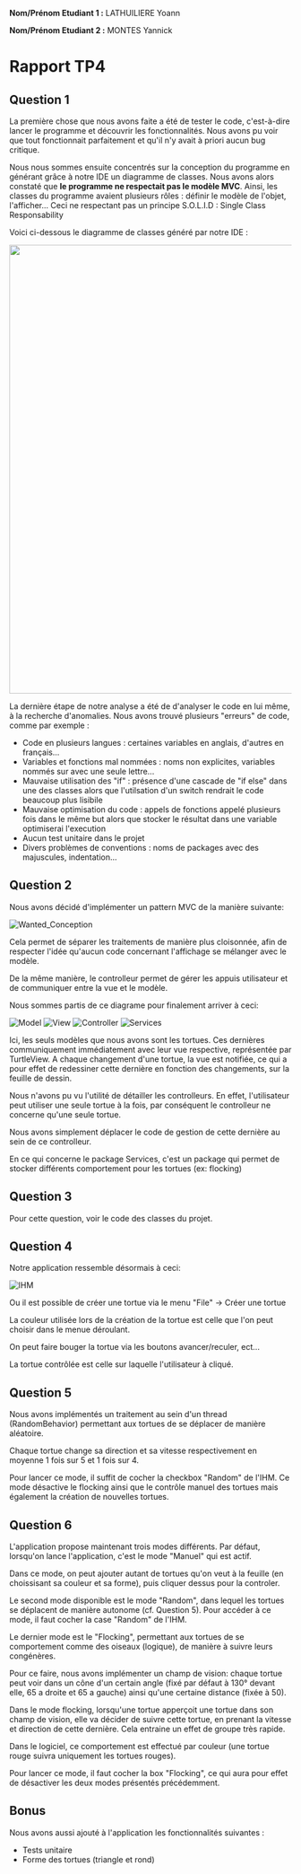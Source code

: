 **Nom/Prénom Etudiant 1 :** LATHUILIERE Yoann

**Nom/Prénom Etudiant 2 :** MONTES Yannick

# Rapport TP4

## Question 1
La première chose que nous avons faite a été de tester le code, c'est-à-dire lancer le programme et découvrir les fonctionnalités.
Nous avons pu voir que tout fonctionnait parfaitement et qu'il n'y avait à priori aucun bug critique.

Nous nous sommes ensuite concentrés sur la conception du programme en générant grâce à notre IDE un diagramme de classes.
Nous avons alors constaté que **le programme ne respectait pas le modèle MVC**. Ainsi, les classes du programme avaient plusieurs rôles : définir le modèle de l'objet, l'afficher... Ceci ne respectant pas un principe S.O.L.I.D : Single Class Responsability
  
Voici ci-dessous le diagramme de classes généré par notre IDE :
<p align="center"> 
<img src="images/original_diagram.png" height="800">
</p>

La dernière étape de notre analyse a été de d'analyser le code en lui même, à la recherche d'anomalies. Nous avons trouvé plusieurs "erreurs" de code, comme par exemple :
* Code en plusieurs langues : certaines variables en anglais, d'autres en français...
* Variables et fonctions mal nommées : noms non explicites, variables nommés sur avec une seule lettre...
* Mauvaise utilisation des "if" : présence d'une cascade de "if else" dans une des classes alors que l'utilsation d'un switch rendrait le code beaucoup plus lisibile
* Mauvaise optimisation du code : appels de fonctions appelé plusieurs fois dans le même but alors que stocker le résultat dans une variable optimiserai l'execution
* Aucun test unitaire dans le projet
* Divers problèmes de conventions : noms de packages avec des majuscules, indentation...

## Question 2

Nous avons décidé d'implémenter un pattern MVC de la manière suivante:

![Wanted_Conception](images/OurConception.png)

Cela permet de séparer les traitements de manière plus cloisonnée, 
afin de respecter l'idée qu'aucun code concernant l'affichage se mélanger avec le modèle. 

De la même manière, le controlleur permet de gérer les appuis utilisateur et de communiquer entre la vue et le modèle. 

Nous sommes partis de ce diagrame pour finalement arriver à ceci:

![Model](images/model.png)
![View](images/view.png)
![Controller](images/Controller.png)
![Services](images/services.png)

Ici, les seuls modèles que nous avons sont les tortues. 
Ces dernières communiquement immédiatement avec leur vue respective, représentée par TurtleView.
A chaque changement d'une tortue, la vue est notifiée, ce qui a pour effet de redessiner cette dernière en fonction des
changements, sur la feuille de dessin. 

Nous n'avons pu vu l'utilité de détailler les controlleurs. En effet, l'utilisateur peut utiliser une seule tortue à la fois, 
par conséquent le controlleur ne concerne qu'une seule tortue. 

Nous avons simplement déplacer le code de gestion de cette dernière au sein de ce controlleur. 

En ce qui concerne le package Services, c'est un package qui permet de stocker différents comportement pour les tortues (ex: flocking)


## Question 3
Pour cette question, voir le code des classes du projet.

## Question 4

Notre application ressemble désormais à ceci: 

![IHM](images/IHM.png)

Ou il est possible de créer une tortue via le menu "File" -> Créer une tortue

La couleur utilisée lors de la création de la tortue est celle que l'on peut choisir dans le menue déroulant. 

On peut faire bouger la tortue via les boutons avancer/reculer, ect...

La tortue contrôlée est celle sur laquelle l'utilisateur à cliqué. 

## Question 5

Nous avons implémentés un traitement au sein d'un thread (RandomBehavior) permettant aux tortues de se déplacer de manière aléatoire. 

Chaque tortue change sa direction et sa vitesse respectivement en moyenne 1 fois sur 5 et 1 fois sur 4. 

Pour lancer ce mode, il suffit de cocher la checkbox "Random" de l'IHM. Ce mode désactive le flocking ainsi que le contrôle manuel des tortues mais également la création de nouvelles tortues.


## Question 6

L'application propose maintenant trois modes différents. 
Par défaut, lorsqu'on lance l'application, c'est le mode "Manuel" qui est actif. 

Dans ce mode, on peut ajouter autant de tortues qu'on veut à la feuille (en choissisant sa couleur et sa forme), puis cliquer dessus pour la controler. 

Le second mode disponible est le mode "Random", dans lequel les tortues se déplacent de manière autonome (cf. Question 5). 
Pour accéder à ce mode, il faut cocher la case "Random" de l'IHM.

Le dernier mode est le "Flocking", permettant aux tortues de se comportement comme des oiseaux (logique), de manière à suivre leurs congénères. 

Pour ce faire, nous avons implémenter un champ de vision: chaque tortue peut voir dans un cône d'un certain angle (fixé par défaut à 130° devant elle, 65 a droite et 65 a gauche) ainsi qu'une certaine distance (fixée à 50).

Dans le mode flocking, lorsqu'une tortue apperçoit une tortue dans son champ de vision, elle va décider de suivre cette tortue, en prenant la vitesse et direction de cette dernière. 
Cela entraine un effet de groupe très rapide. 

Dans le logiciel, ce comportement est effectué par couleur (une tortue rouge suivra uniquement les tortues rouges). 

Pour lancer ce mode, il faut cocher la box "Flocking", ce qui aura pour effet de désactiver les deux modes présentés précédemment. 

## Bonus
Nous avons aussi ajouté à l'application les fonctionnalités suivantes :
* Tests unitaire
* Forme des tortues (triangle et rond)
